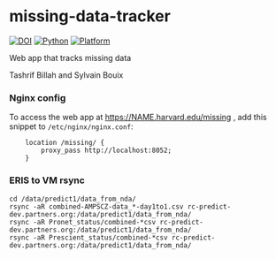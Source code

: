# missing-data-tracker

[![DOI](https://zenodo.org/badge/DOI/10.5281/zenodo.13151571.svg)](https://doi.org/10.5281/zenodo.13151571) [![Python](https://img.shields.io/badge/Python-3.9-green.svg)]() [![Platform](https://img.shields.io/badge/Platform-linux--64-orange.svg)]()

Web app that tracks missing data

Tashrif Billah and Sylvain Bouix


### Nginx config

To access the web app at https://NAME.harvard.edu/missing , add this snippet to `/etc/nginx/nginx.conf`:

```
    location /missing/ {
        proxy_pass http://localhost:8052;
    }
```


### ERIS to VM rsync

```
cd /data/predict1/data_from_nda/
rsync -aR combined-AMPSCZ-data_*-day1to1.csv rc-predict-dev.partners.org:/data/predict1/data_from_nda/
rsync -aR Pronet_status/combined-*csv rc-predict-dev.partners.org:/data/predict1/data_from_nda/
rsync -aR Prescient_status/combined-*csv rc-predict-dev.partners.org:/data/predict1/data_from_nda/
```


